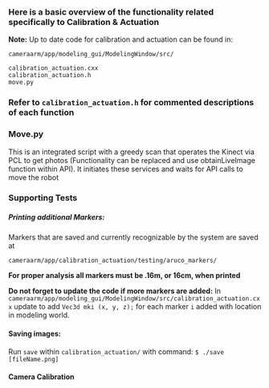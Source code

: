 ### Here is a basic overview of the functionality related specifically to Calibration & Actuation

**Note:**
Up to date code for calibration and actuation can be found in:
```
cameraarm/app/modeling_gui/ModelingWindow/src/

calibration_actuation.cxx
calibration_actuation.h
move.py
```

### Refer to ```calibration_actuation.h``` for commented descriptions of each function
### Move.py
This is an integrated script with a greedy scan that operates the Kinect via PCL to get photos (Functionality can be replaced and use obtainLiveImage function within API). It initiates these services and waits for API calls to move the robot


### Supporting Tests

##### Printing additional Markers:
Markers that are saved and currently recognizable by the system are saved at
```
cameraarm/app/calibration_actuation/testing/aruco_markers/
```
**For proper analysis all markers must be .16m, or 16cm, when printed**

**Do not forget to update the code if more markers are added:**
In ```cameraarm/app/modeling_gui/ModelingWindow/src/calibration_actuation.cxx``` update to add ```Vec3d mki (x, y, z);``` for each marker ```i``` added with location in modeling world.


#### Saving images:
Run `save` within `calibration_actuation/`
with command: `$ ./save [fileName.png]`

#### Camera Calibration

####
